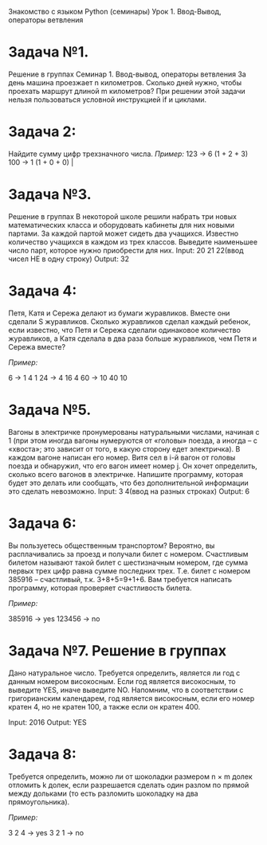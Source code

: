 Знакомство с языком Python (семинары)
Урок 1. Ввод-Вывод, операторы ветвления

# Задача №1.
Решение в группах Семинар 1. Ввод-вывод, операторы ветвления За день машина проезжает n километров. Сколько дней нужно, чтобы проехать маршрут длиной m
километров? При решении этой задачи нельзя пользоваться условной инструкцией if и циклами.
# Задача 2: 
Найдите сумму цифр трехзначного числа.
 *Пример:*
 123 -> 6 (1 + 2 + 3)
 100 -> 1 (1 + 0 + 0) |

# Задача №3. 
Решение в группах В некоторой школе решили набрать три новых математических класса и оборудовать кабинеты для них новыми партами. За каждой партой может сидеть два учащихся. Известно количество учащихся в каждом из трех классов. Выведите наименьшее число парт, которое нужно приобрести для них.
Input: 20 21 22(ввод чисел НЕ в одну строку)
Output: 32


# Задача 4: 
Петя, Катя и Сережа делают из бумаги журавликов. Вместе они сделали S журавликов. Сколько журавликов сделал каждый ребенок, если известно, что Петя и Сережа сделали одинаковое количество журавликов, а Катя сделала в два раза больше журавликов, чем Петя и Сережа вместе?

*Пример:*

6 -> 1  4  1
24 -> 4  16  4
    60 -> 10  40  10

# Задача №5. 
 Вагоны в электричке пронумерованы натуральными числами, начиная с 1 (при этом иногда вагоны нумеруются от «головы» поезда,
  а иногда – с «хвоста»; это зависит от того, в какую сторону едет электричка). В каждом вагоне написан его номер.
 Витя сел в i-й вагон от головы поезда и обнаружил, что его вагон имеет номер j. Он хочет определить,
 сколько всего вагонов в электричке. Напишите программу, которая будет это делать или сообщать, что без дополнительной информации
  это сделать невозможно.
 Input: 3 4(ввод на разных строках)
 Output: 6
    
# Задача 6: 
Вы пользуетесь общественным транспортом? Вероятно, вы расплачивались за проезд и получали билет с номером. Счастливым билетом называют такой билет с шестизначным номером, где сумма первых трех цифр равна сумме последних трех. Т.е. билет с номером 385916 – счастливый, т.к. 3+8+5=9+1+6. Вам требуется написать программу, которая проверяет счастливость билета.

*Пример:*

385916 -> yes
123456 -> no

# Задача №7. Решение в группах
  Дано натуральное число. Требуется определить, является ли год с данным номером високосным. Если год является високосным, 
 то выведите YES, иначе выведите NO. Напомним, что в соответствии с григорианским календарем, год является
 високосным, если его номер кратен 4, но не кратен 100, а также если он кратен 400.

 Input: 2016
 Output: YES

# Задача 8: 
Требуется определить, можно ли от шоколадки размером n × m долек отломить k долек, если разрешается сделать один разлом по прямой между дольками (то есть разломить шоколадку на два прямоугольника).

*Пример:*

3 2 4 -> yes
3 2 1 -> no
